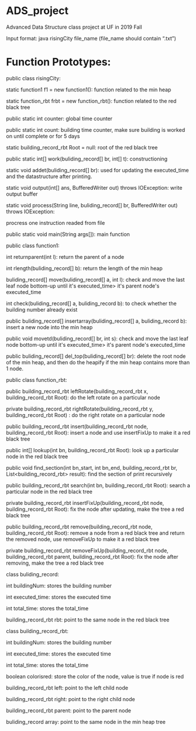 # ADS_project
Advanced Data Structure class project at UF in 2019 Fall

Input format: java risingCity file_name (file_name should contain “.txt”)

# Function Prototypes:

public class risingCity:

static function1 f1 = new function1(): function related to the min heap

static function_rbt frbt = new function_rbt(): function related to the red black tree

public static int counter: global time counter

public static int count: building time counter, make sure building is worked on until complete or for 5 days

static building_record_rbt Root = null: root of the red black tree

public static int[] work(buliding_record[] br, int[] t): constructioning

static void addet(buliding_record[] br): used for updating the executed_time and the datastructure after printing.

static void output(int[] ans, BufferedWriter out) throws IOException: write output buffer

static void process(String line, buliding_record[] br, BufferedWriter out) throws IOException:

procress one instruction readed from file

public static void main(String args[]): main function

public class function1:

int returnparent(int l): return the parent of a node

int rlength(buliding_record[] b): return the length of the min heap

buliding_record[] move(buliding_record[] a, int l): check and move the last leaf node bottom-up until it's executed_time> it's parent node's executed_time

int check(buliding_record[] a, buliding_record b): to check whether the building number already exist

public buliding_record[] insertarray(buliding_record[] a, buliding_record b): insert a new node into the min heap

public void movetd(buliding_record[] br, int s): check and move the last leaf node bottom-up until it's executed_time> it's parent node's executed_time

public buliding_record[] del_top(buliding_record[] br): delete the root node of the min heap, and then do the heapify if the min heap contains more than 1 node.

public class function_rbt:

public building_record_rbt leftRotate(building_record_rbt x, building_record_rbt Root): do the left rotate on a particular node

private building_record_rbt rightRotate(building_record_rbt y, building_record_rbt Root) : do the right rotate on a particular node

public building_record_rbt insert(building_record_rbt node, building_record_rbt Root): insert a node and use insertFixUp to make it a red black tree

public int[] lookup(int bn, building_record_rbt Root): look up a particular node in the red black tree

public void find_section(int bn_start, int bn_end, building_record_rbt br, List<building_record_rbt> result): find the section of print recursively

public building_record_rbt search(int bn, building_record_rbt Root): search a particular node in the red black tree

private building_record_rbt insertFixUp(building_record_rbt node, building_record_rbt Root): fix the node after updating, make the tree a red black tree

public building_record_rbt remove(building_record_rbt node, building_record_rbt Root): remove a node from a red black tree and return the removed node, use removeFixUp to make it a red black tree

private building_record_rbt removeFixUp(building_record_rbt node, building_record_rbt parent, building_record_rbt Root): fix the node after removing, make the tree a red black tree

class buliding_record:

int buildingNum: stores the building number

int executed_time: stores the executed time

int total_time: stores the total_time

building_record_rbt rbt: point to the same node in the red black tree

class building_record_rbt:

int buildingNum: stores the building number

int executed_time: stores the executed time

int total_time: stores the total_time

boolean colorisred: store the color of the node, value is true if node is red

building_record_rbt left: point to the left child node

building_record_rbt right: point to the right child node

building_record_rbt parent: point to the parent node

buliding_record array: point to the same node in the min heap tree

